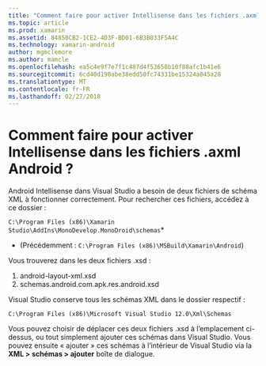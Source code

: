 ```yaml
---
title: "Comment faire pour activer Intellisense dans les fichiers .axml Android ?"
ms.topic: article
ms.prod: xamarin
ms.assetid: 84850CB2-1CE2-4D3F-BD01-6B3B033F5A4C
ms.technology: xamarin-android
author: mgmclemore
ms.author: mamcle
ms.openlocfilehash: ea5c4e9f7e7f1c487d4f53650b10f88afc1b41e6
ms.sourcegitcommit: 6cd40d190abe38edd50fc74331be15324a845a28
ms.translationtype: MT
ms.contentlocale: fr-FR
ms.lasthandoff: 02/27/2018
---
```

# <a name="how-do-i-enable-intellisense-in-android-axml-files"></a>Comment faire pour activer Intellisense dans les fichiers .axml Android ?

Android Intellisense dans Visual Studio a besoin de deux fichiers de schéma XML à fonctionner correctement. Pour rechercher ces fichiers, accédez à ce dossier :

`C:\Program Files (x86)\Xamarin Studio\AddIns\MonoDevelop.MonoDroid\schemas`*

* (Précédemment : `C:\Program Files (x86)\MSBuild\Xamarin\Android`)

Vous trouverez dans les deux fichiers .xsd :

1. android-layout-xml.xsd
2. schemas.android.com.apk.res.android.xsd

Visual Studio conserve tous les schémas XML dans le dossier respectif :

`C:\Program Files (x86)\Microsoft Visual Studio 12.0\Xml\Schemas`

Vous pouvez choisir de déplacer ces deux fichiers .xsd à l’emplacement ci-dessus, ou tout simplement ajouter ces schémas dans Visual Studio. Vous pouvez ensuite « ajouter » ces schémas à l’intérieur de Visual Studio via la **XML > schémas > ajouter** boîte de dialogue.







